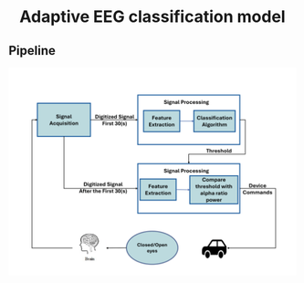 <h1 align="center">Adaptive EEG classification model</h1>

## Pipeline
<div align="center">
  <img src="./assets/pipeline.png" width=600>
</div>
